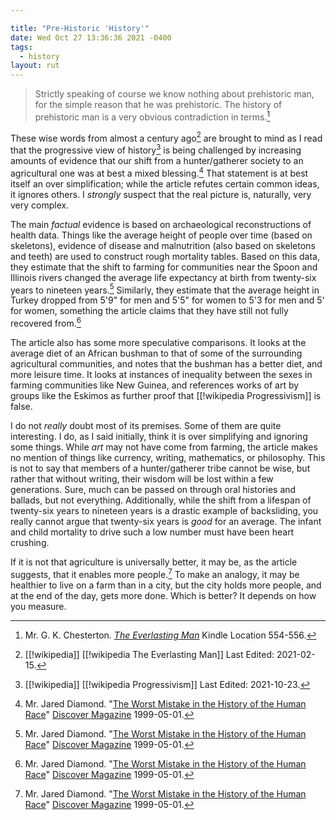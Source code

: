```yaml
---

title: "Pre-Historic 'History'"
date: Wed Oct 27 13:36:36 2021 -0400
tags:
  - history
layout: rut
---
```



> Strictly speaking of course we know nothing about prehistoric man, for the
> simple reason that he was prehistoric. The history of prehistoric man is a
> very obvious contradiction in terms.[^211027-1]

These wise words from almost a century ago[^211027-2] are brought to mind as I
read that the progressive view of history[^211027-3] is being challenged by
increasing amounts of evidence that our shift from a hunter/gatherer society to
an agricultural one was at best a mixed blessing.[^211027-4]  That statement is
at best itself an over simplification; while the article refutes certain common
ideas, it ignores others.  I *strongly* suspect that the real picture is,
naturally, very very complex. 

The main *factual* evidence is based on archaeological reconstructions of health
data.  Things like the average height of people over time (based on skeletons),
evidence of disease and malnutrition (also based on skeletons and teeth) are used
to construct rough mortality tables.  Based on this data, they estimate that the
shift to farming for communities near the Spoon and Illinois rivers changed the
average life expectancy at birth from twenty-six years to nineteen
years.[^211027-5]  Similarly, they estimate that the average height in Turkey
dropped from 5'9" for men and 5'5" for women to 5'3 for men and 5' for women,
something the article claims that they have still not fully recovered
from.[^211027-6]

The article also has some more speculative comparisons.  It looks at the average
diet of an African bushman to that of some of the surrounding agricultural
communities, and notes that the bushman has a better diet, and more leisure
time.  It looks at instances of inequality between the sexes in farming
communities like New Guinea, and references works of art by groups like the
Eskimos as further proof that [[!wikipedia Progressivism]] is false.  

I do not *really* doubt most of its premises.  Some of them are quite
interesting.  I do, as I said initially, think it is over simplifying and
ignoring some things.  While *art* may not have come from farming, the article
makes no mention of things like currency, writing, mathematics, or philosophy.
This is not to say that members of a hunter/gatherer tribe cannot be wise, but
rather that without writing, their wisdom will be lost within a few generations.
Sure, much can be passed on through oral histories and ballads, but not
everything.  Additionally, while the shift from a lifespan of twenty-six years
to nineteen years is a drastic example of backsliding, you really cannot argue
that twenty-six years is *good* for an average.  The infant and child mortality
to drive such a low number must have been heart crushing.  

If it is not that agriculture is universally better, it may be, as the article
suggests, that it enables more people.[^211027-7]  To make an analogy, it may be
healthier to live on a farm than in a city, but the city holds more people, and
at the end of the day, gets more done.  Which is better?  It depends on how you
measure. 

[^211027-7]: Mr. Jared Diamond.
    "[The Worst Mistake in the History of the Human Race][DMWMiH4]"
    [Discover Magazine](https://www.discovermagazine.com/) 1999-05-01.

[^211027-6]: Mr. Jared Diamond.
    "[The Worst Mistake in the History of the Human Race][DMWMiH3]"
    [Discover Magazine](https://www.discovermagazine.com/) 1999-05-01.

[^211027-5]: Mr. Jared Diamond.
    "[The Worst Mistake in the History of the Human Race][DMWMiH2]"
    [Discover Magazine](https://www.discovermagazine.com/) 1999-05-01.

[^211027-4]: Mr. Jared Diamond.
    "[The Worst Mistake in the History of the Human Race][DMWMiH1]"
    [Discover Magazine](https://www.discovermagazine.com/) 1999-05-01.

[DMWMiH4]: https://www.discovermagazine.com/planet-earth/the-worst-mistake-in-the-history-of-the-human-race

[DMWMiH3]: https://www.discovermagazine.com/planet-earth/the-worst-mistake-in-the-history-of-the-human-race

[DMWMiH2]: https://www.discovermagazine.com/planet-earth/the-worst-mistake-in-the-history-of-the-human-race

[DMWMiH1]: https://www.discovermagazine.com/planet-earth/the-worst-mistake-in-the-history-of-the-human-race

[^211027-3]: [[!wikipedia]]
    [[!wikipedia Progressivism]]
    Last Edited: 2021-10-23.

[^211027-2]: [[!wikipedia]]
    [[!wikipedia The Everlasting Man]]
    Last Edited: 2021-02-15. 

[^211027-1]: Mr. G. K. Chesterton. 
    _[The Everlasting Man](https://www.gutenberg.org/ebooks/65688)_
    Kindle Location 554-556.  


